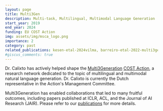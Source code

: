 ```yaml
---
layout: page
title: Multi3Gen
description: Multi-task, Multilingual, Multimodal Language Generation
start_year: 2019
end_year: 2024
funding: EU COST Action
img: assets/img/msca_logo.png
importance: 2
category: past
related_publications: kesen-etal-2024vilma, barreiro-etal-2022-multi3generation, 10.1613/jair.1.12918, parcalabescu-etal-2022-valse
#giscus_comments: true
---
```


Dr. Calixto has actively helped shape the [Multi3Generation](https://multi3generation.eu/) [COST Action](https://www.cost.eu/), a research network dedicated to the topic of multilingual and multimodal natural language generation. Dr. Calixto is currently the Dutch representative in the Action's Management Committee.

Multi3Generation has enabled collaborations that led to many fruitful outcomes, including papers published at ICLR, ACL, and the Journal of AI Research (JAIR). Please refer to our [publications](/publications) for more details.
